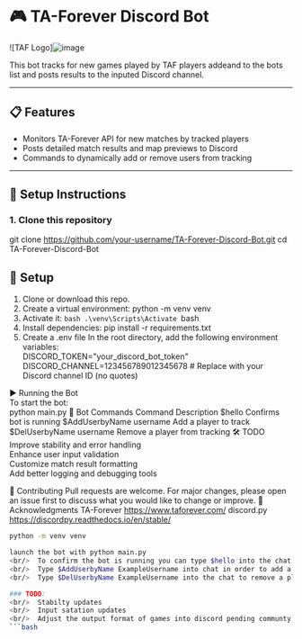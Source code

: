 # 🎮 TA-Forever Discord Bot
![TAF Logo]![image](https://github.com/user-attachments/assets/b6c512fd-9fa3-4297-860a-f11f74189c31)

This bot tracks for new games played by TAF players addeand to the bots list and posts results to the inputed Discord channel.

---

## 📋 Features

- Monitors TA-Forever API for new matches by tracked players
- Posts detailed match results and map previews to Discord
- Commands to dynamically add or remove users from tracking

---

## 🚀 Setup Instructions

### 1. Clone this repository


git clone https://github.com/your-username/TA-Forever-Discord-Bot.git
cd TA-Forever-Discord-Bot
## 🔧 Setup

1. Clone or download this repo.
2. Create a virtual environment: python -m venv venv
3. Activate it: ```bash .\venv\Scripts\Activate ```bash
4. Install dependencies: pip install -r requirements.txt
5.  Create a .env file
In the root directory, add the following environment variables:
     <br/>DISCORD_TOKEN="your_discord_bot_token"
     <br/>DISCORD_CHANNEL=123456789012345678  # Replace with your Discord channel ID (no quotes)

▶️ Running the Bot
     <br/>To start the bot:
     <br/>python main.py
     💬 Bot Commands
     Command	Description
     $hello	Confirms bot is running
     $AddUserbyName username	Add a player to track
     $DelUserbyName username	Remove a player from tracking
     🛠️ TODO
      Improve stability and error handling
          <br/>Enhance user input validation
          <br/>Customize match result formatting
          <br/>Add better logging and debugging tools

🤝 Contributing
Pull requests are welcome. For major changes, please open an issue first to discuss what you would like to change or improve.
🙏 Acknowledgments
TA-Forever https://www.taforever.com/
discord.py https://discordpy.readthedocs.io/en/stable/
   ```bash
   python -m venv venv

launch the bot with python main.py
<br/>  To confirm the bot is running you can type $hello into the chat and the bot should reply with Hello!
<br/>  Type $AddUserbyName ExampleUsername into chat in order to add a uuser to track
<br/>  Type $DelUserbyName ExampleUsername into the chat to remove a player from tracking

### TODO:
<br/>  Stabilty updates
<br/>  Input satation updates
<br/>  Adjust the output format of games into discord pending communty input
```bash
